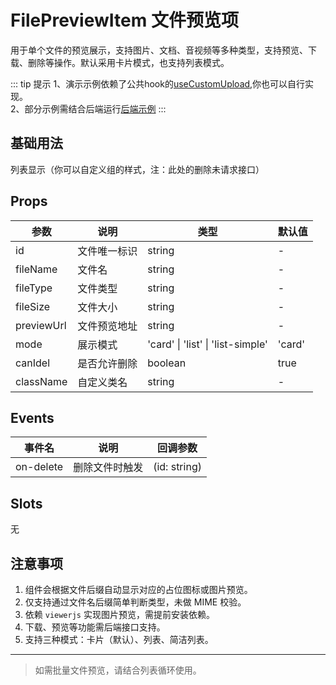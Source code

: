 # FilePreviewItem 文件预览项

用于单个文件的预览展示，支持图片、文档、音视频等多种类型，支持预览、下载、删除等操作。默认采用卡片模式，也支持列表模式。

::: tip 提示
1、演示示例依赖了公共hook的[useCustomUpload](/components/useCustomUpload/index),你也可以自行实现。<br>
2、部分示例需结合后端运行[后端示例](https://gitee.com/ykxstore/speed-apis)
:::

<script setup>
    import Basic from './Basic.vue'
</script>
## 基础用法

列表显示（你可以自定义组的样式，注：此处的删除未请求接口）

<Basic/>


## Props

| 参数         | 说明                 | 类型                                   | 默认值   |
| ------------ | -------------------- | -------------------------------------- | -------- |
| id           | 文件唯一标识         | string                                 | -        |
| fileName     | 文件名               | string                                 | -        |
| fileType     | 文件类型             | string                                 | -        |
| fileSize     | 文件大小             | string                                 | -        |
| previewUrl   | 文件预览地址         | string                                 | -        |
| mode         | 展示模式             | 'card' \| 'list' \| 'list-simple'      | 'card'   |
| canIdel      | 是否允许删除         | boolean                                | true     |
| className    | 自定义类名           | string                                 | -        |

## Events

| 事件名      | 说明           | 回调参数         |
| ----------- | -------------- | ---------------- |
| on-delete   | 删除文件时触发 | (id: string)     |

## Slots

无

## 注意事项

1. 组件会根据文件后缀自动显示对应的占位图标或图片预览。
2. 仅支持通过文件名后缀简单判断类型，未做 MIME 校验。
3. 依赖 `viewerjs` 实现图片预览，需提前安装依赖。
4. 下载、预览等功能需后端接口支持。
5. 支持三种模式：卡片（默认）、列表、简洁列表。

---

> 如需批量文件预览，请结合列表循环使用。
